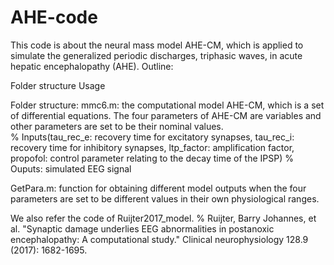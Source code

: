 # AHE-code
This code is about the neural mass model AHE-CM, which is applied to simulate the generalized periodic discharges, triphasic waves, in acute hepatic encephalopathy (AHE). 
Outline:

   Folder structure
   Usage
   
Folder structure:
   mmc6.m: the computational model AHE-CM, which is a set of differential equations. The four parameters of AHE-CM are variables and other parameters are set to be their nominal values.  
   % Inputs(tau_rec_e:  recovery time for excitatory synapses, tau_rec_i:  recovery time for inhibitory synapses, ltp_factor: amplification factor, propofol:   control parameter relating to the decay time of the IPSP)
   % Ouputs:  simulated EEG signal
   
   GetPara.m: function for obtaining different model outputs when the four parameters are set to be different values in their own physiological ranges. 
   
   
We also refer the code of Ruijter2017_model. 
% Ruijter, Barry Johannes, et al. "Synaptic damage underlies EEG abnormalities in postanoxic encephalopathy: A computational study." Clinical neurophysiology 128.9 (2017): 1682-1695.
